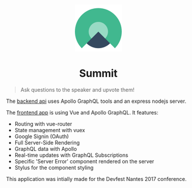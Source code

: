 <p align="center">
  <img src="https://raw.githubusercontent.com/Akryum/devfest-nantes-2017/master/logo.png" />
</p>

<h1 align="center">Summit</h1>

> Ask questions to the speaker and upvote them!

The [backend api](./api) uses Apollo GraphQL tools and an express nodejs server.

The [frontend app](./app) is using Vue and Apollo GraphQL. It features:

- Routing with vue-router
- State management with vuex
- Google Signin (OAuth)
- Full Server-Side Rendering
- GraphQL data with Apollo
- Real-time updates with GraphQL Subscriptions
- Specific 'Server Error' component rendered on the server
- Stylus for the component styling

This application was intially made for the Devfest Nantes 2017 conference.
